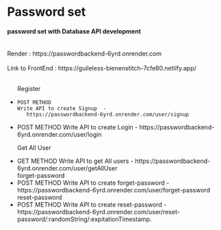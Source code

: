 # Password set 
<h4>password set with Database API development</h4>
<br>
 Render : https://passwordbackend-6yrd.onrender.com
<br>
<br>
Link to FrontEnd : https://guileless-bienenstitch-7cfe80.netlify.app/
<br><br>
<ul>
Register 
<li>
    
    POST METHOD
    Write API to create Signup  -  
       https://passwordbackend-6yrd.onrender.com/user/signup
</li>
<li>
    POST METHOD
    Write API to create Login  - 
     https://passwordbackend-6yrd.onrender.com/user/login
</li>
 
Get All User
<li>
   GET METHOD
    Write API to get All users  - 
     https://passwordbackend-6yrd.onrender.com/user/getAllUser
</li>
forget-password
<li>
    POST METHOD
    Write API to create forget-password  - 
    https://passwordbackend-6yrd.onrender.com/user/forget-password
</li>
reset-password
<li>
    POST METHOD
    Write API to create reset-password  - 
    https://passwordbackend-6yrd.onrender.com/user/reset-password/:randomString/:expitationTimestamp.
</li>
</ul>




